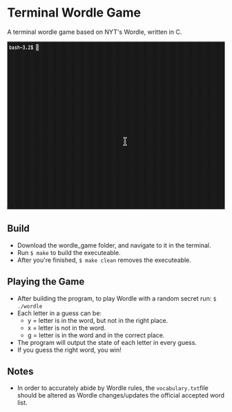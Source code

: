 # Terminal Wordle Game

A terminal wordle game based on NYT's Wordle, written in C.

<img src="https://github.com/azliuu/projects/blob/master/wordle_game_demo.gif" width = "640" height = "388"/>

## Build

* Download the wordle_game folder, and navigate to it in the terminal.
* Run `$ make` to build the executeable.
* After you're finished, `$ make clean` removes the executeable.

## Playing the Game

* After building the program, to play Wordle with a random secret run:
`$ ./wordle`
* Each letter in a guess can be:
  * y = letter is in the word, but not in the right place.
  * x = letter is not in the word.
  * g = letter is in the word and in the correct place.
* The program will output the state of each letter in every guess.
* If you guess the right word, you win!

## Notes

* In order to accurately abide by Wordle rules, the `vocabulary.txt`file should be altered as Wordle changes/updates the official accepted word list.
